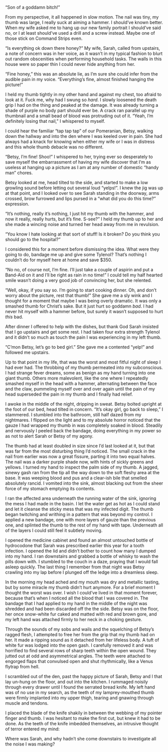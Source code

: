 “Son of a goddamn bitch!”


From my perspective, it all happened in slow motion. The nail was tiny, my thumb was large, I really suck at aiming a hammer. I should’ve known better. When my wife asked me to hang up our new family portrait I should’ve said no, or I at least should’ve used a drill and a screw instead. Maybe one of those stick on Command Strips even.


“Is everything ok down there honey?” My wife, Sarah, called from upstairs, a note of concern was in her voice, as it wasn’t in my typical fashion to blurt out random obscenities when performing household tasks. The walls in this house were so paper thin I could never hide anything from her.


“Fine honey,” this was an absolute lie, as I’m sure she could infer from the audible pain in my voice. 
“Everything’s fine, almost finished hanging the picture!”


I held my thumb tightly in my other hand and against my chest, too afraid to look at it. Fuck me, why had I swung so *hard*. I slowly loosened the death grip I had on the thing and peaked at the damage. It was already turning a shade of purple no body part should ever be. A crack ran parallel up my thumbnail and a small bead of blood was protruding out of it.
“Yeah, I’m definitely losing that nail,” I whispered to myself.


I could hear the familiar “tap tap tap” of our Pomeranian, Betsy, walking down the hallway and into the den where I was keeled over in pain. She had always had a knack for knowing when either my wife or I was in distress and this whole thumb debacle was no different.


“Betsy, I’m fine! Shoo!” I whispered to her, trying ever so desperately to save myself the embarrassment of having my wife discover that I’m as useless at hanging up a picture as I am at any number of domestic “handy man” chores.


Betsy looked at me, head tilted to the side, and started to make a low growling sound before letting out several loud “yelps!”. I knew the jig was up at that point, and I looked over to see Sarah standing in the doorway, arms crossed, brow furrowed and lips pursed in a “what did you do this time?” expression.


“It’s nothing, really it’s nothing, I just hit my thumb with the hammer, and now it really, really hurts, but it’s fine. S-see?” I held my thumb up to her and she made a wincing noise and turned her head away from me in revulsion. 


“You know I hate looking at that sort of stuff! Is it broken? Do you think you should go to the hospital?”


I considered this for a moment before dismissing the idea. What were they going to do, bandage me up and give some Tylenol? That’s nothing I couldn’t do for myself here at home and save $350.


“No no, of course not, I’m fine. I’ll just take a couple of  aspirin and put a Band-Aid on it and I’ll be right as rain in no time!” I could tell my half hearted smile wasn’t doing a very good job of convincing her, but she relented.


“Well, okay, if you say so. I’m going to start cooking dinner. Oh, and don’t worry about the picture, rest that thumb!” She gave me a sly wink and I thought for a moment that maybe I was being overly dramatic. It was only a smashed thumb for Christ’s sake. But it just hurt so goddamn *bad*. I had never hit myself with a hammer before, but surely it wasn’t supposed to hurt *this* bad.


After dinner I offered to help with the dishes, but thank God Sarah insisted that I go upstairs and get some rest. I had taken four extra strength Tylenol and it didn’t so much as touch the pain I was experiencing in my left thumb. 


“C’mon Betsy, let’s go to bed girl.” She gave me a contented “yelp!” and followed me upstairs.


Up to that point in my life, that was the worst and most fitful night of sleep I had ever had. The throbbing of my thumb permeated into my subconscious. I had strange fever dreams, some as benign as my hand turning into one giant thumb. Others more malevolent, like the one where I repeatedly smashed myself in the head with a hammer, alternating between the face and the claw, pummeling myself over and over again until the pain of my head superseded the pain in my thumb and I finally had relief.


I awoke in the middle of the night, dripping in sweat. Betsy bolted upright at the foot of our bed, head tilted in concern. “It’s okay girl, go back to sleep,” I stammered. I stumbled into the bathroom, still half dazed from my nightmares. I flipped on the light and to my absolute horror noticed that the gauze I had wrapped my thumb in was completely soaked in blood. Steadily and nervously I peeled back the bandage, doing everything in my power so as not to alert Sarah or Betsy of my agony. 


The thumb had at least doubled in size since I’d last looked at it, but that was far from the most disturbing thing I’d noticed. The small crack in the nail from earlier was now a great fissure, parting it into two equal halves. The nail was a darker purple shade now, with hints of sickly greens and yellows. I turned my hand to inspect the palm side of my thumb. A jagged, sinewy gash ran from the tip all the way down to the soft fleshy area at the base. It was weeping blood and pus and a clear-ish bile that smelled absolutely rancid. I vomited into the sink, almost blacking out from the sheer force of my stomach emptying its contents.


I ran the affected area underneath the running water of the sink, ignoring the mess I had made in the basin. I let the water get as hot as I could stand and let it cleanse the sticky mess that was my infected digit. The thumb began twitching and writhing in a pattern that was beyond my control. I applied a new bandage, one with more layers of gauze than the previous one, and splinted the thumb to the rest of my hand with tape. Underneath all of the layers I could still feel it subtlety moving.


I opened the medicine cabinet and found an almost untouched bottle of hydrocodone that Sarah was prescribed earlier this year for a tooth infection. I opened the lid and didn’t bother to count how many I dumped into my hand. I ran downstairs and grabbed a bottle of whisky to wash the pills down with. I stumbled to the couch in a daze, praying that I would fall asleep quickly. The last thing I remember from that night was Betsy crawling into my lap before I plunged off the ledge into a dreamless sleep.


In the morning my head ached and my mouth was dry and metallic tasting, but by some miracle my thumb didn’t hurt anymore. For a brief moment I thought the worst was over. I wish I could’ve lived in that moment forever, because that’s when I noticed all the blood that I was covered in. The bandage that I had applied to my hand in the middle of the night was shredded and had been discarded off the the side. Betsy was on the floor, her once snow-white fur caked and matted with red and brown gore, and my left hand was attached firmly to her neck in a choking gesture.


Through the sounds of my sobs and wails and the squelching of Betsy’s ragged flesh, I attempted to free her from the grip that my thumb had on her. It made a ripping sound as it detached from her lifeless body. A tuft of white fur was lodged into the open gash. I carefully removed it and was horrified to find several rows of sharp teeth within the open wound. They jutted out at odd and asymmetrical angles. The teeth were attached to engorged flaps that convulsed open and shut rhythmically, like a Venus flytrap from hell.


I scrambled out of the den, past the happy picture of Sarah, Betsy and I that lay un-hung on the floor, and out into the kitchen. I rummaged noisily through every drawer until I found the serrated bread knife. My left hand was of no use in my search, as the teeth of my lamprey-mouthed thumb were firmly implanted into my upper thigh, tearing and gnawing through muscle and tendons. 


I placed the blade of the knife shakily in between the webbing of my pointer finger and thumb. I was hesitant to make the first cut, but knew it had to be done. As the teeth of the knife imbedded themselves, an intrusive thought of terror entered my mind:


Where was Sarah, and why hadn’t she come downstairs to investigate all the noise I was making?